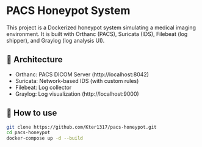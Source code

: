 # PACS Honeypot System

This project is a Dockerized honeypot system simulating a medical imaging environment. It is built with Orthanc (PACS), Suricata (IDS), Filebeat (log shipper), and Graylog (log analysis UI).

## 🧱 Architecture

- Orthanc: PACS DICOM Server (http://localhost:8042)
- Suricata: Network-based IDS (with custom rules)
- Filebeat: Log collector
- Graylog: Log visualization (http://localhost:9000)

## 🚀 How to use

```bash
git clone https://github.com/Kter1317/pacs-honeypot.git
cd pacs-honeypot
docker-compose up -d --build
